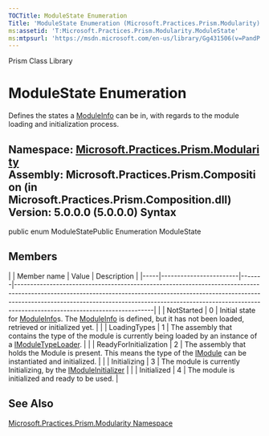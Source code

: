 ```yaml
---
TOCTitle: ModuleState Enumeration
Title: 'ModuleState Enumeration (Microsoft.Practices.Prism.Modularity)'
ms:assetid: 'T:Microsoft.Practices.Prism.Modularity.ModuleState'
ms:mtpsurl: 'https://msdn.microsoft.com/en-us/library/Gg431506(v=PandP.50)'
---
```


Prism Class Library

ModuleState Enumeration
=======================

Defines the states a [ModuleInfo](https://msdn.microsoft.com/t:microsoft.practices.prism.modularity.moduleinfo) can be in, with regards to the module loading and initialization process.

**Namespace:** [Microsoft.Practices.Prism.Modularity](https://msdn.microsoft.com/n:microsoft.practices.prism.modularity)
**Assembly:** Microsoft.Practices.Prism.Composition (in Microsoft.Practices.Prism.Composition.dll) Version: 5.0.0.0 (5.0.0.0)
Syntax
------

<span id="syntaxToggle"></span>public enum ModuleStatePublic Enumeration ModuleState

Members
-------

<span id="membersToggle"></span>
|     | Member name            | Value | Description                                                                                                                                                                                                                                                                         |
|-----|------------------------|-------|-------------------------------------------------------------------------------------------------------------------------------------------------------------------------------------------------------------------------------------------------------------------------------------|
|     | NotStarted             | 0     | Initial state for [ModuleInfo](https://msdn.microsoft.com/t:microsoft.practices.prism.modularity.moduleinfo)s. The [ModuleInfo](https://msdn.microsoft.com/t:microsoft.practices.prism.modularity.moduleinfo) is defined, but it has not been loaded, retrieved or initialized yet. |
|     | LoadingTypes           | 1     | The assembly that contains the type of the module is currently being loaded by an instance of a [IModuleTypeLoader](https://msdn.microsoft.com/t:microsoft.practices.prism.modularity.imoduletypeloader).                                                                           |
|     | ReadyForInitialization | 2     | The assembly that holds the Module is present. This means the type of the [IModule](https://msdn.microsoft.com/t:microsoft.practices.prism.modularity.imodule) can be instantiated and initialized.                                                                                 |
|     | Initializing           | 3     | The module is currently Initializing, by the [IModuleInitializer](https://msdn.microsoft.com/t:microsoft.practices.prism.modularity.imoduleinitializer)                                                                                                                             |
|     | Initialized            | 4     | The module is initialized and ready to be used.                                                                                                                                                                                                                                     |

See Also
--------

<span id="seeAlsoToggle"></span>
[Microsoft.Practices.Prism.Modularity Namespace](https://msdn.microsoft.com/n:microsoft.practices.prism.modularity)
